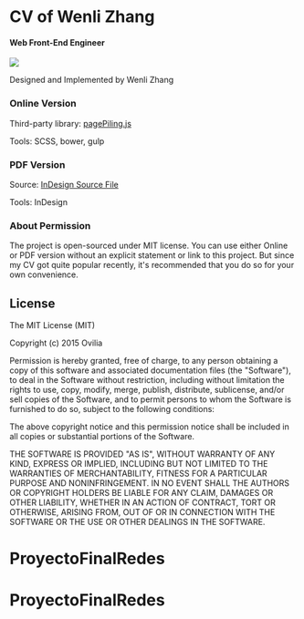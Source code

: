 # CV of Wenli Zhang

#### Web Front-End Engineer

![](https://raw.githubusercontent.com/Ovilia/cv/gh-pages/img/cv.png)

Designed and Implemented by Wenli Zhang

### Online Version

Third-party library: [pagePiling.js](https://github.com/alvarotrigo/pagePiling.js)

Tools: SCSS, bower, gulp

### PDF Version

Source: [InDesign Source File](https://raw.githubusercontent.com/Ovilia/cv/gh-pages/res/cv.indd)

Tools: InDesign

### About Permission

The project is open-sourced under MIT license. You can use either Online or PDF version without an explicit statement or link to this project. But since my CV got quite popular recently, it's recommended that you do so for your own convenience.



## License

The MIT License (MIT)

Copyright (c) 2015 Ovilia

Permission is hereby granted, free of charge, to any person obtaining a copy
of this software and associated documentation files (the "Software"), to deal
in the Software without restriction, including without limitation the rights
to use, copy, modify, merge, publish, distribute, sublicense, and/or sell
copies of the Software, and to permit persons to whom the Software is
furnished to do so, subject to the following conditions:

The above copyright notice and this permission notice shall be included in
all copies or substantial portions of the Software.

THE SOFTWARE IS PROVIDED "AS IS", WITHOUT WARRANTY OF ANY KIND, EXPRESS OR
IMPLIED, INCLUDING BUT NOT LIMITED TO THE WARRANTIES OF MERCHANTABILITY,
FITNESS FOR A PARTICULAR PURPOSE AND NONINFRINGEMENT. IN NO EVENT SHALL THE
AUTHORS OR COPYRIGHT HOLDERS BE LIABLE FOR ANY CLAIM, DAMAGES OR OTHER
LIABILITY, WHETHER IN AN ACTION OF CONTRACT, TORT OR OTHERWISE, ARISING FROM,
OUT OF OR IN CONNECTION WITH THE SOFTWARE OR THE USE OR OTHER DEALINGS IN
THE SOFTWARE.
# ProyectoFinalRedes
# ProyectoFinalRedes
